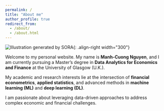 ```yaml
---
permalink: /
title: "About me"
author_profile: true
redirect_from: 
  - /about/
  - /about.html
---
```


![Illustration generated by SORA](/manhcuong.github.io/images/about1.webp){: .align-right width="300"}


Welcome to my personal website. My name is **Manh-Cuong Nguyen**, and I am currently pursuing a Master’s degree in **Data Analytics for Economics and Finance** at the University of Glasgow (U.K.).

My academic and research interests lie at the intersection of **financial econometrics**, **applied statistics**, and advanced methods in **machine learning (ML)** and **deep learning (DL)**.

I am passionate about leveraging data-driven approaches to address complex economic and financial challenges.
